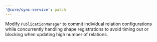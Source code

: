 ```yaml
---
'@core/sync-service': patch
---
```


Modify `PublicationManager` to commit individual relation configurations while concurrently handling shape registrations to avoid timing out or blocking when updating high number of relations.
